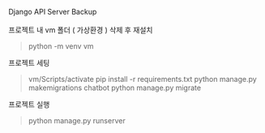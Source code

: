 Django API Server Backup
<br><br>
프로젝트 내 vm 폴더 ( 가상환경 ) 삭제 후 재설치
> python -m venv vm

프로젝트 세팅
> vm/Scripts/activate
> pip install -r requirements.txt
> python manage.py makemigrations chatbot
> python manage.py migrate

프로젝트 실행
> python manage.py runserver
<br>
